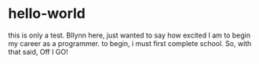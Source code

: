 # hello-world
this is only a test.
Bllynn here, just wanted to say how excited I am to begin my career as a programmer.  to begin, i must first complete school.  So, with that said, Off I GO!
